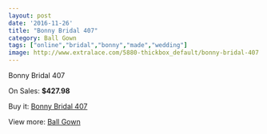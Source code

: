 ```yaml
---
layout: post
date: '2016-11-26'
title: "Bonny Bridal 407"
category: Ball Gown
tags: ["online","bridal","bonny","made","wedding"]
image: http://www.extralace.com/5880-thickbox_default/bonny-bridal-407.jpg
---
```

Bonny Bridal 407

On Sales: **$427.98**
<a href="https://www.extralace.com/ball-gown/2793-bonny-bridal-407.html"><amp-img layout="responsive" width="600" height="600" src="//www.extralace.com/5880-thickbox_default/bonny-bridal-407.jpg" alt="Bonny Bridal 407 0" /></a>
<a href="https://www.extralace.com/ball-gown/2793-bonny-bridal-407.html"><amp-img layout="responsive" width="600" height="600" src="//www.extralace.com/5881-thickbox_default/bonny-bridal-407.jpg" alt="Bonny Bridal 407 1" /></a>

Buy it: [Bonny Bridal 407](https://www.extralace.com/ball-gown/2793-bonny-bridal-407.html "Bonny Bridal 407")

View more: [Ball Gown](https://www.extralace.com/3-ball-gown "Ball Gown")